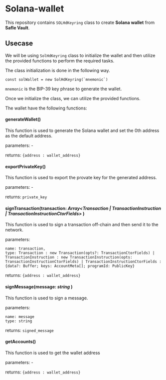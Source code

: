 # Solana-wallet

This repository contains `SOLHdKeyring` class to create **Solana wallet** from **Safle Vault**.

## Usecase

We will be using `SolHdKeyring` class to initialize the wallet and then utilize the provided functions to perform the required tasks. 

The class initialization is done in the following way.

```
const solWallet = new SolHdKeyring(`mnemonic`)
```

`mnemonic` is the BIP-39 key phrase to generate the wallet.

Once we initialize the class, we can utilize the provided functions. 


The wallet have the following functions:

#### generateWallet()
This function is used to generate the Solana wallet and set the 0th address as the default address. 

parameters: -

returns: `{address : wallet_address}`

#### exportPrivateKey()
This function is used to export the provate key for the generated address.

parameters: -

returns: `private_key`

#### signTransaction(transaction: *Array<Transaction | TransactionInstruction | TransactionInstructionCtorFields>* )
This function is used to sign a transaction off-chain and then send it to the network.

parameters: 

```
name: transaction,
type: Transaction : new Transaction(opts?: TransactionCtorFields) | TransactionInstruction : new TransactionInstruction(opts: TransactionInstructionCtorFields) | TransactionInstructionCtorFields : {data?: Buffer; keys: AccountMeta[]; programId: PublicKey}
```

returns: `{address : wallet_address}`


#### signMessage(message: *string* )
This function is used to sign a message.

parameters: 
```
name: message
type: string
```

returns: `signed_message`

#### getAccounts()
This function is used to get the wallet address

parameters: -

returns: `{address : wallet_address}`